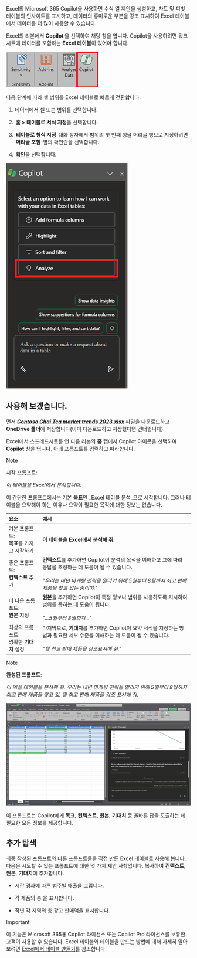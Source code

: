 
Excel의 Microsoft 365 Copilot을 사용하면 수식 열 제안을 생성하고, 차트 및 피벗 테이블의 인사이트를 표시하고, 데이터의 흥미로운 부분을 강조 표시하여 Excel 테이블에서 데이터를 더 많이 사용할 수 있습니다. 

Excel의 리본에서 **Copilot** 을 선택하여 채팅 창을 엽니다. Copilot을 사용하려면 워크시트에 데이터를 포함하는 **Excel 테이블**이 있어야 합니다. 

![Excel 리본 메뉴의 Copilot 아이콘 스크린샷.](../media/copilot-ribbon-excel.png)

다음 단계에 따라 셀 범위를 Excel 테이블로 빠르게 전환합니다. 

1. 데이터에서 셀 또는 범위를 선택합니다.

1.  **홈 > 테이블로 서식 지정**을 선택합니다.

1.  **테이블로 형식 지정**  대화 상자에서 범위의 첫 번째 행을 머리글 행으로 지정하려면  **머리글 포함**  옆의 확인란을 선택합니다.

1.  **확인**을 선택합니다.

![처음 열 때 Excel의 Copilot 패널 스크린샷.](../media/copilot-pane-Excel.png)

## 사용해 보겠습니다.

먼저 **_[Contoso Chai Tea market trends 2023.xlsx](https://go.microsoft.com/fwlink/?linkid=2268822)_** 파일을 다운로드하고 **OneDrive 폴더**에 저장합니다(이미 다운로드하고 저장했다면 건너뜁니다).

Excel에서 스프레드시트를 연 다음 리본의 **홈** 탭에서 Copilot 아이콘을 선택하여 **Copilot** 창을 엽니다. 아래 프롬프트를 입력하고 따라합니다.

> [!NOTE]
> 시작 프롬프트:
>
> _이 테이블을 Excel에서 분석합니다._

이 간단한 프롬프트에서는 기본 **목표**인 _Excel 테이블 분석_으로 시작합니다. 그러나 테이블을 요약해야 하는 이유나 요약이 필요한 목적에 대한 정보는 없습니다.

| 요소 | 예시 |
| :------ | :------- |
| 기본 프롬프트: <br>**목표**를 가지고 시작하기 | **이 테이블을 Excel에서 분석해 줘.** |
| 좋은 프롬프트: <br>**컨텍스트** 추가 | **컨텍스트**를 추가하면 Copilot이 분석의 목적을 이해하고 그에 따라 응답을 조정하는 데 도움이 될 수 있습니다.<br><br>"_우리는 내년 마케팅 전략을 알리기 위해 5월부터 8월까지 최고 판매 제품을 찾고 있는 중이야._" |
| 더 나은 프롬프트: <br>**원본** 지정 | **원본**을 추가하면 Copilot이 특정 정보나 범위를 사용하도록 지시하여 범위를 좁히는 데 도움이 됩니다.<br><br>"_...5월부터 8월까지..._" |
| 최상의 프롬프트: <br>명확한 **기대치** 설정 | 마지막으로, **기대치**를 추가하면 Copilot이 요약 서식을 지정하는 방법과 필요한 세부 수준을 이해하는 데 도움이 될 수 있습니다.<br><br>"_월 최고 판매 제품을 강조표시해 줘._" |

> [!NOTE]
> **완성된 프롬프트**:
>
> _이 엑셀 테이블을 분석해 줘. 우리는 내년 마케팅 전략을 알리기 위해 5월부터 8월까지 최고 판매 제품을 찾고 있. 월 최고 판매 제품을 강조 표시해 줘._

[![Excel의 Copilot을 사용하여 작성한 프롬프트 결과 스크린샷.](../media/copilot-results-excel.png)](../media/copilot-results-excel.png#lightbox)

이 프롬프트는 Copilot에게 **목표**, **컨텍스트**, **원본**, **기대치** 등 올바른 답을 도출하는 데 필요한 모든 정보를 제공합니다.

## 추가 탐색

최종 작성된 프롬프트와 다른 프롬프트들을 직접 만든 Excel 테이블로 사용해 봅니다. 다음은 시도할 수 있는 프롬프트에 대한 몇 가지 제안 사항입니다. 복사하여 **컨텍스트**, **원본**, **기대치**에 추가합니다.  

- 시간 경과에 따른 범주별 매출을 그립니다.

- 각 제품의 총 을 표시합니다.

- 작년 각 지역의 총 광고 판매액을 표시합니다.

> [!IMPORTANT]
> 이 기능은 Microsoft 365용 Copilot 라이선스 또는 Copilot Pro 라이선스를 보유한 고객이 사용할 수 있습니다. Excel 테이블와 테이블을 만드는 방법에 대해 자세히 알아보려면 [Excel에서 테이블 만들기](https://support.microsoft.com/office/bf0ce08b-d012-42ec-8ecf-a2259c9faf3f)를 참조합니다. 